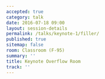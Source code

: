 ```yaml
---
accepted: true
category: talk
date: 2016-07-18 09:00
layout: session-details
permalink: /talks/keynote-1/filler/
published: true
sitemap: false
room: Classroom (F-95)
summary: ''
title: Keynote Overflow Room
track: ''
---
```


